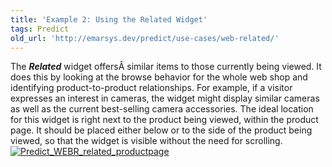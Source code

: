 ```yaml
---
title: 'Example 2: Using the Related Widget'
tags: Predict
old_url: 'http://emarsys.dev/predict/use-cases/web-related/'
---
```


The ***Related*** widget offersÂ similar items to those currently being viewed. It does this by looking at the browse behavior for the whole web shop and identifying product-to-product relationships. For example, if a visitor expresses an interest in cameras, the widget might display similar cameras as well as the current best-selling camera accessories. The ideal location for this widget is right next to the product being viewed, within the product page. It should be placed either below or to the side of the product being viewed, so that the widget is visible without the need for scrolling. [![Predict_WEBR_related_productpage](/assets/images/Predict_WEBR_related_productpage-300x230.png)](/assets/images/Predict_WEBR_related_productpage.png)